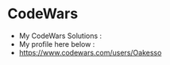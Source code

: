 # CodeWars
- My CodeWars Solutions :  
- My profile here below :  
- https://www.codewars.com/users/Oakesso
